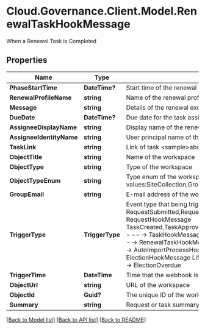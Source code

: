 # Cloud.Governance.Client.Model.RenewalTaskHookMessage
When a Renewal Task is Completed
## Properties

Name | Type | Description | Notes
------------ | ------------- | ------------- | -------------
**PhaseStartTime** | **DateTime?** | Start time of the renewal process | [optional] 
**RenewalProfileName** | **string** | Name of the renewal profile | [optional] 
**Message** | **string** | Details of the renewal exception | [optional] 
**DueDate** | **DateTime?** | Due date for the task assignee to complete the renewal task | [optional] 
**AssigneeDisplayName** | **string** | Display name of the renewal task assignee | [optional] 
**AssigneeIdentityName** | **string** | User principal name of the renewal task assignee | [optional] 
**TaskLink** | **string** | Link of task  &lt;sample&gt;abc&lt;/sample&gt; | [optional] 
**ObjectTitle** | **string** | Name of the workspace | [optional] 
**ObjectType** | **string** | Type of the workspace | [optional] 
**ObjectTypeEnum** | **string** | Type enum of the workspace, availabe values:SiteCollection,Group,Team,GuestUser,Yammer | [optional] 
**GroupEmail** | **string** | E-mail address of the workspace | [optional] 
**TriggerType** | **TriggerType** | Event type that being triggered, available values and corresponding messages:    RequestSubmitted,RequestCompleted,RequestCancelled - -- -&gt; RequestHookMessage  TaskCreated,TaskApproved,TaskRejected,ErrorTaskCreated,TaskRetried,TaskSkipped - -- -&gt; TaskHookMessage  RenewalSuccess RenewalException,RenewalOverdue - -- -&gt; RenewalTaskHookMessage  FullyAutoImportSuccess,ConfirmDetailSuccess - -- -&gt; AutoImportProcessHookMessage  ElectionCompleted,ElectionOverdue - --&gt; ElectionHookMessage  LifecycleInactiveTaskCreated,LifecycleLeaseTaskCreated - -- -&gt; ElectionOverdue | [optional] 
**TriggerTime** | **DateTime** | Time that the webhook is triggered | [optional] 
**ObjectUrl** | **string** | URL of the workspace | [optional] 
**ObjectId** | **Guid?** | The unique ID of the workspace | [optional] 
**Summary** | **string** | Request or task summary | [optional] 

[[Back to Model list]](../README.md#documentation-for-models) [[Back to API list]](../README.md#documentation-for-api-endpoints) [[Back to README]](../README.md)


